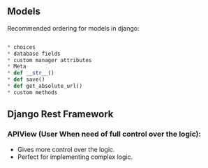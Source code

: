 ## Models
Recommended ordering for models in django:
```python

* choices
* database fields
* custom manager attributes
* Meta
* def __str__()
* def save()
* def get_absolute_url()
* custom methods
```

## Django Rest Framework

### APIView (User When need of full control over the logic):
 - Gives more control over the logic.
 - Perfect for implementing complex logic.

